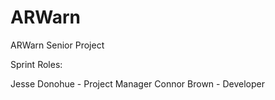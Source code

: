 # ARWarn
ARWarn Senior Project


Sprint Roles:

Jesse Donohue - Project Manager
Connor Brown - Developer
